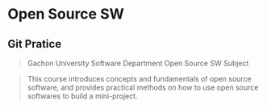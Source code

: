 # Open Source SW
## Git Pratice 
> Gachon University Software Department Open Source SW Subject

> This course introduces concepts and fundamentals of open source software, and provides practical methods on how to use open source softwares to build a mini-project.
